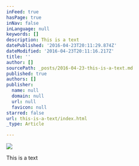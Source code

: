 ```yaml
---
inFeed: true
hasPage: true
inNav: false
inLanguage: null
keywords: []
description: This is a text
datePublished: '2016-04-23T20:11:29.874Z'
dateModified: '2016-04-23T20:11:16.217Z'
title: ''
author: []
sourcePath: _posts/2016-04-23-this-is-a-text.md
published: true
authors: []
publisher:
  name: null
  domain: null
  url: null
  favicon: null
starred: false
url: this-is-a-text/index.html
_type: Article

---
```

![](https://the-grid-user-content.s3-us-west-2.amazonaws.com/f0559519-cc9b-4c0c-8637-f2f4b1e6429d.jpg)

This is a text